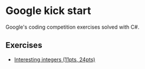 # Google kick start

Google's coding competition exercises solved with C#.

## Exercises
- [Interesting integers (11pts, 24pts)](https://codingcompetitions.withgoogle.com/kickstart/round/00000000008cb33e/00000000009e73ea)
